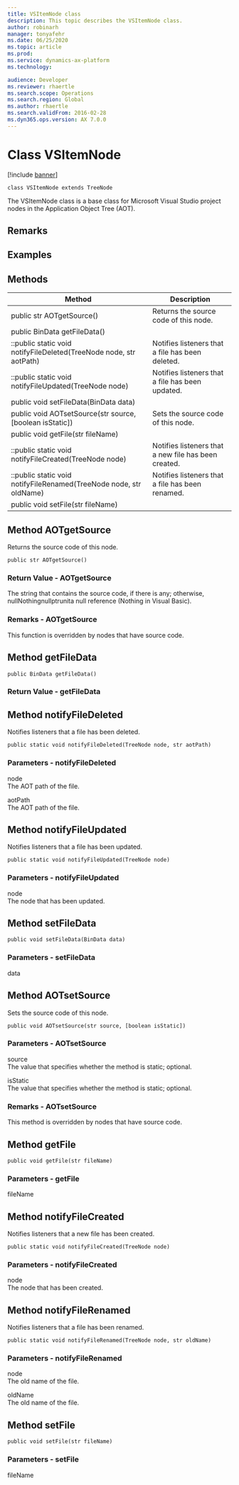 ```yaml
---
title: VSItemNode class
description: This topic describes the VSItemNode class.
author: robinarh
manager: tonyafehr
ms.date: 06/25/2020
ms.topic: article
ms.prod: 
ms.service: dynamics-ax-platform
ms.technology: 

audience: Developer
ms.reviewer: rhaertle
ms.search.scope: Operations
ms.search.region: Global
ms.author: rhaertle
ms.search.validFrom: 2016-02-28
ms.dyn365.ops.version: AX 7.0.0
---
```


# Class VSItemNode

[!include [banner](../../includes/banner.md)]

```xpp
class VSItemNode extends TreeNode
```

The VSItemNode class is a base class for Microsoft Visual Studio project nodes in the Application Object Tree (AOT).

## Remarks

## Examples

## Methods

| Method                                                             | Description                                          |
|--------------------------------------------------------------------|------------------------------------------------------|
| public str AOTgetSource()                                          | Returns the source code of this node.                |
| public BinData getFileData()                                       |                                                      |
| ::public static void notifyFileDeleted(TreeNode node, str aotPath) | Notifies listeners that a file has been deleted.     |
| ::public static void notifyFileUpdated(TreeNode node)              | Notifies listeners that a file has been updated.     |
| public void setFileData(BinData data)                              |                                                      |
| public void AOTsetSource(str source, \[boolean isStatic\])         | Sets the source code of this node.                   |
| public void getFile(str fileName)                                  |                                                      |
| ::public static void notifyFileCreated(TreeNode node)              | Notifies listeners that a new file has been created. |
| ::public static void notifyFileRenamed(TreeNode node, str oldName) | Notifies listeners that a file has been renamed.     |
| public void setFile(str fileName)                                  |                                                      |

## Method AOTgetSource

Returns the source code of this node.

```xpp
public str AOTgetSource()
```

### Return Value - AOTgetSource

The string that contains the source code, if there is any; otherwise, nullNothingnullptrunita null reference (Nothing in Visual Basic).

### Remarks - AOTgetSource

This function is overridden by nodes that have source code.

## Method getFileData

```xpp
public BinData getFileData()
```

### Return Value - getFileData

## Method notifyFileDeleted

Notifies listeners that a file has been deleted.

```xpp
public static void notifyFileDeleted(TreeNode node, str aotPath)
```

### Parameters - notifyFileDeleted

node  
The AOT path of the file.

<!-- -->

aotPath  
The AOT path of the file.

## Method notifyFileUpdated

Notifies listeners that a file has been updated.

```xpp
public static void notifyFileUpdated(TreeNode node)
```

### Parameters - notifyFileUpdated

node  
The node that has been updated.

## Method setFileData

```xpp
public void setFileData(BinData data)
```

### Parameters - setFileData

data  

## Method AOTsetSource

Sets the source code of this node.

```xpp
public void AOTsetSource(str source, [boolean isStatic])
```

### Parameters - AOTsetSource

source  
The value that specifies whether the method is static; optional.

<!-- -->

isStatic  
The value that specifies whether the method is static; optional.

### Remarks - AOTsetSource

This method is overridden by nodes that have source code.

## Method getFile

```xpp
public void getFile(str fileName)
```

### Parameters - getFile

fileName  

## Method notifyFileCreated

Notifies listeners that a new file has been created.

```xpp
public static void notifyFileCreated(TreeNode node)
```

### Parameters - notifyFileCreated

node  
The node that has been created.

## Method notifyFileRenamed

Notifies listeners that a file has been renamed.

```xpp
public static void notifyFileRenamed(TreeNode node, str oldName)
```

### Parameters - notifyFileRenamed

node  
The old name of the file.

<!-- -->

oldName  
The old name of the file.

## Method setFile

```xpp
public void setFile(str fileName)
```

### Parameters - setFile

fileName  

